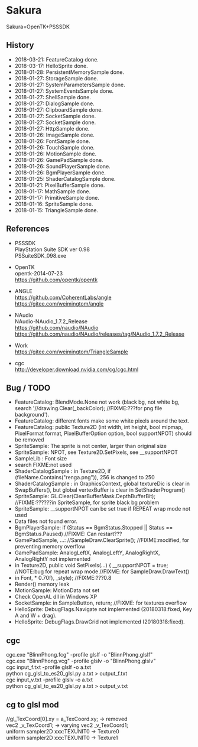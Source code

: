 # Sakura  
Sakura=OpenTK+PSSSDK  

## History  
* 2018-03-21: FeatureCatalog done.  
* 2018-03-17: HelloSprite done.  
* 2018-01-28: PersistentMemorySample done.  
* 2018-01-27: StorageSample done.  
* 2018-01-27: SystemParametersSample done.  
* 2018-01-27: SystemEventsSample done.  
* 2018-01-27: ShellSample done.  
* 2018-01-27: DialogSample done.  
* 2018-01-27: ClipboardSample done.  
* 2018-01-27: SocketSample done.  
* 2018-01-27: SocketSample done.  
* 2018-01-27: HttpSample done.  
* 2018-01-26: ImageSample done.  
* 2018-01-26: FontSample done.  
* 2018-01-26: TouchSample done.  
* 2018-01-26: MotionSample done.  
* 2018-01-26: GamePadSample done.  
* 2018-01-26: SoundPlayerSample done.  
* 2018-01-26: BgmPlayerSample done.  
* 2018-01-25: ShaderCatalogSample done.  
* 2018-01-21: PixelBufferSample done.  
* 2018-01-17: MathSample done.  
* 2018-01-17: PrimitiveSample done.  
* 2018-01-16: SpriteSample done.  
* 2018-01-15: TriangleSample done.  

## References    
* PSSSDK  
PlayStation Suite SDK ver 0.98  
PSSuiteSDK_098.exe  

* OpenTK  
opentk-2014-07-23  
https://github.com/opentk/opentk  

* ANGLE  
https://github.com/CoherentLabs/angle  
https://gitee.com/weimingtom/angle    

* NAudio  
NAudio-NAudio\_1.7.2\_Release  
https://github.com/naudio/NAudio  
https://github.com/naudio/NAudio/releases/tag/NAudio_1.7.2_Release  

* Work  
https://gitee.com/weimingtom/TriangleSample  

* cgc  
http://developer.download.nvidia.com/cg/cgc.html  

## Bug / TODO  
* FeatureCatalog: BlendMode.None not work (black bg, not white bg, search '//drawing.Clear(_backColor); //FIXME:???for png file background').  
* FeatureCatalog: different fonts make some white pixels around the text.   
* FeatureCatalog: public Texture2D (int width, int height, bool mipmap, PixelFormat format, PixelBufferOption option, bool supportNPOT) should be removed
* SpriteSample: The sprite is not center, larger than original size  
* SpriteSample: NPOT, see Texture2D.SetPixels, see __supportNPOT  
* SampleLib : Font size  
* search FIXME:not used  
* ShaderCatalogSample : in Texture2D, if (fileName.Contains("renga.png")), 256 is changed to 250  
* ShaderCatalogSample : in GraphicsContext, global textureDic is clear in SwapBuffers(), but global vertexBuffer is clear in SetShaderProgram()  
* SpriteSample: GL.Clear(ClearBufferMask.DepthBufferBit);  //FIXME:??????in SpriteSample, for sprite black bg problem  
* SpriteSample: __supportNPOT can be set true if REPEAT wrap mode not used  
* Data files not found error.  
* BgmPlayerSample: if (Status == BgmStatus.Stopped || Status == BgmStatus.Paused) //FIXME: Can restart???   
* GamePadSample, ...: //SampleDraw.ClearSprite(); //FIXME:modified, for preventing memory overflow  
* GamePadSample: AnalogLeftX, AnalogLeftY, AnalogRightX, AnalogRightY not implemented  
* in Texture2D, public void SetPixels(...) { __supportNPOT = true; //NOTE:bug for repeat wrap mode //FIXME: for SampleDraw.DrawText()  
* in Font, * 0.70f), _style); //FIXME:???0.8  
* Render() memory leak  
* MotionSample: MotionData not set  
* Check OpenAL dll in Windows XP  
* SocketSample: in SampleButton, return; //FIXME: for textures overflow  
* HelloSprite: DebugFlags.Navigate not implemented (20180318:fixed, Key A and W + drag).  
* HelloSprite: DebugFlags.DrawGrid not implemented (20180318:fixed).  

## cgc  
cgc.exe "BlinnPhong.fcg" -profile glslf -o "BlinnPhong.glslf"  
cgc.exe "BlinnPhong.vcg" -profile glslv -o "BlinnPhong.glslv"  
cgc input_f.txt -profile glslf -o a.txt  
python cg_glsl_to_es20_glsl.py a.txt > output_f.txt  
cgc input_v.txt -profile glslv -o a.txt  
python cg_glsl_to_es20_glsl.py a.txt > output_v.txt  

## cg to glsl mod 
//gl_TexCoord[0].xy = a_TexCoord.xy; -> removed  
vec2 _v_TexCoord1; -> varying vec2 _v_TexCoord1;  
uniform sampler2D xxx:TEXUNIT0 -> Texture0  
uniform sampler2D xxx:TEXUNIT0 -> Texture1  
